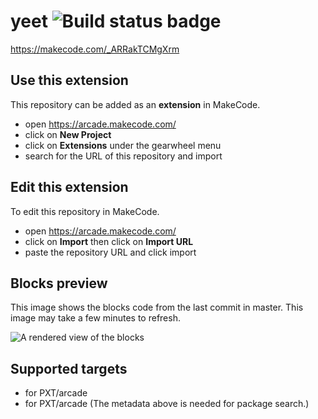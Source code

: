 # yeet ![Build status badge](https://github.com/cyborgrooster/yeet/workflows/MakeCode/badge.svg)

https://makecode.com/_ARRakTCMgXrm


## Use this extension

This repository can be added as an **extension** in MakeCode.

* open https://arcade.makecode.com/
* click on **New Project**
* click on **Extensions** under the gearwheel menu
* search for the URL of this repository and import

## Edit this extension

To edit this repository in MakeCode.

* open https://arcade.makecode.com/
* click on **Import** then click on **Import URL**
* paste the repository URL and click import

## Blocks preview

This image shows the blocks code from the last commit in master.
This image may take a few minutes to refresh.

![A rendered view of the blocks](https://github.com/cyborgrooster/yeet/raw/master/.makecode/blocks.png)

## Supported targets

* for PXT/arcade
* for PXT/arcade
(The metadata above is needed for package search.)

